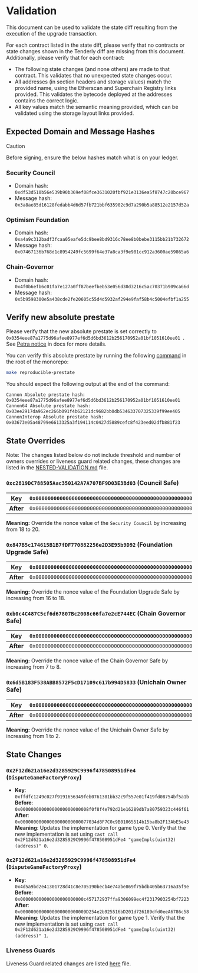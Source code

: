 # Validation

This document can be used to validate the state diff resulting from the execution of the upgrade transaction.

For each contract listed in the state diff, please verify that no contracts or state changes shown in the Tenderly diff
are missing from this document. Additionally, please verify that for each contract:

- The following state changes (and none others) are made to that contract. This validates that no unexpected state
  changes occur.
- All addresses (in section headers and storage values) match the provided name, using the Etherscan and Superchain
  Registry links provided. This validates the bytecode deployed at the addresses contains the correct logic.
- All key values match the semantic meaning provided, which can be validated using the storage layout links provided.

## Expected Domain and Message Hashes

> [!CAUTION]
> Before signing, ensure the below hashes match what is on your ledger.
> ### Security Council
> - Domain hash: `0xdf53d510b56e539b90b369ef08fce3631020fbf921e3136ea5f8747c20bce967`
> - Message hash: `0x3a8ae85d16128fedabb4d6d57fb721bbf635902c9d7a290b5a88512e2157d52a`
> ### Optimism Foundation
> - Domain hash: `0xa4a9c312badf3fcaa05eafe5dc9bee8bd9316c78ee8b0bebe3115bb21b732672`
> - Message hash: `0x07467136b768d1c8954249fc5699f64e37a8ca3f9e981cc912a3600ae59865a6`
> ### Chain-Governor
> - Domain hash: `0x4f0b6efb6c01fa7e127a0ff87beefbeb53e056d30d3216c5ac70371b909ca66d`
> - Message hash: `0x5b9598300e5a438cde2fe20605c55d4d5932af294e9faf58b4c5004efbf1a255`

## Verify new absolute prestate

Please verify that the new absolute prestate is set correctly to `0x0354eee87a1775d96afee8977ef6d5d6bd3612b256170952a01bf1051610ee01
`. See [Petra notice](https://docs.optimism.io/notices/pectra-changes#verify-the-new-absolute-prestate) in docs for more details. 

You can verify this absolute prestate by running the following [command](https://github.com/ethereum-optimism/optimism/blob/6819d8a4e787df2adcd09305bc3057e2ca4e58d9/Makefile#L133-L135) in the root of the monorepo:

```bash
make reproducible-prestate
```

You should expect the following output at the end of the command:

```bash
Cannon Absolute prestate hash: 
0x0354eee87a1775d96afee8977ef6d5d6bd3612b256170952a01bf1051610ee01
Cannon64 Absolute prestate hash: 
0x03ee2917da962ec266b091f4b62121dc9682bb0db534633707325339f99ee405
CannonInterop Absolute prestate hash: 
0x03673e05a48799e6613325a3f194114c0427d5889cefc8f423eed02dfb881f23
```


## State Overrides
Note: The changes listed below do not include threshold and number of owners overrides or liveness guard related changes, these changes are listed in the [NESTED-VALIDATION.md](../../../NESTED-VALIDATION.md) file.

### `0xc2819DC788505Aac350142A7A707BF9D03E3Bd03` (Council Safe)
 | **Key** | `0x0000000000000000000000000000000000000000000000000000000000000005` |
 |---------|----------------------------------------------------------------------------------|
 | **After** | `0x0000000000000000000000000000000000000000000000000000000000000014` |

**Meaning:** Override the nonce value of the `Security Council` by increasing from 18 to 20.


### `0x847B5c174615B1B7fDF770882256e2D3E95b9D92` (Foundation Upgrade Safe)
 | **Key** | `0x0000000000000000000000000000000000000000000000000000000000000005` |
 |---------|----------------------------------------------------------------------------------|
 | **After** | `0x0000000000000000000000000000000000000000000000000000000000000012` |

**Meaning:** Override the nonce value of the Foundation Upgrade Safe by increasing from 16 to 18.

### `0xb0c4C487C5cf6d67807Bc2008c66fa7e2cE744EC` (Chain Governor Safe)
 | **Key** | `0x0000000000000000000000000000000000000000000000000000000000000005` |
 |---------|----------------------------------------------------------------------------------|
 | **After** | `0x0000000000000000000000000000000000000000000000000000000000000008` |

**Meaning:** Override the nonce value of the Chain Governor Safe by increasing from 7 to 8.

### `0x6d5B183F538ABB8572F5cD17109c617b994D5833` (Unichain Owner Safe)
 | **Key** | `0x0000000000000000000000000000000000000000000000000000000000000005` |
 |---------|----------------------------------------------------------------------------------|
 | **After** | `0x0000000000000000000000000000000000000000000000000000000000000002` |

**Meaning:** Override the nonce value of the Unichain Owner Safe by increasing from 1 to 2.


## State Changes

### `0x2F12d621a16e2d3285929C9996f478508951dFe4` (`DisputeGameFactoryProxy`)

- **Key**: `0xffdfc1249c027f9191656349feb0761381bb32c9f557e01f419fd08754bf5a1b` <br/>
  **Before**: `0x00000000000000000000000008f0f8f4e792d21e16289db7a80759323c446f61` <br/>
  **After**: `0x00000000000000000000000077034d8F7C0c9B01065514b15ba8b2F13AbE5e43` <br/>
  **Meaning**: Updates the implementation for game type 0. Verify that the new implementation is set using
  `cast call 0x2F12d621a16e2d3285929C9996f478508951dFe4 "gameImpls(uint32)(address)" 0`.


### `0x2F12d621a16e2d3285929C9996f478508951dFe4` (`DisputeGameFactoryProxy`)

- **Key**: `0x4d5a9bd2e41301728d41c8e705190becb4e74abe869f75bdb405b63716a35f9e` <br/>
  **Before**: `0x000000000000000000000000c457172937ffa9306099ec4f2317903254bf7223` <br/>
  **After**: `0x0000000000000000000000009D254e2b925516bD201d726189dfd0eeA6786c58` <br/>
  **Meaning**: Updates the implementation for game type 1. Verify that the new implementation is set using
  `cast call 0x2F12d621a16e2d3285929C9996f478508951dFe4 "gameImpls(uint32)(address)" 1`.

### Liveness Guards

Liveness Guard related changes are listed [here](../../../NESTED-VALIDATION.md#liveness-guard-security-council-safe-or-unichain-operation-safe-only) file.





